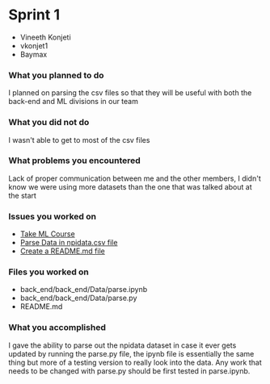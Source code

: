 # Sprint 1
- Vineeth Konjeti
- vkonjet1
- Baymax

### What you planned to do
I planned on parsing the csv files so that they will be useful with both the back-end and ML divisions in our team

### What you did not do
I wasn't able to get to most of the csv files

### What problems you encountered
Lack of proper communication between me and the other members, I didn't know we were using more datasets than the one that was talked about at the start

### Issues you worked on
- [Take ML Course](https://github.com/MariAuxHer/Baymax/issues/1)
- [Parse Data in npidata.csv file](https://github.com/MariAuxHer/Baymax/issues/4)
- [Create a README.md file](https://github.com/MariAuxHer/Baymax/issues/5)


### Files you worked on
- back_end/back_end/Data/parse.ipynb
- back_end/back_end/Data/parse.py
- README.md

### What you accomplished
I gave the ability to parse out the npidata dataset in case it ever gets updated by running the parse.py file, the ipynb file is essentially the same thing but more of a testing version to really look into the data. Any work that needs to be changed with parse.py should be first tested in parse.ipynb.